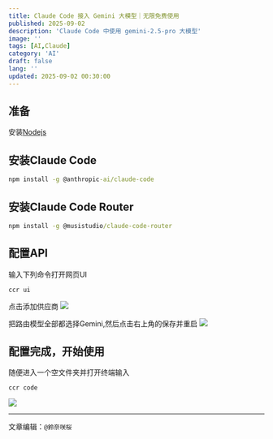 ```yaml
---
title: Claude Code 接入 Gemini 大模型｜无限免费使用
published: 2025-09-02
description: 'Claude Code 中使用 gemini-2.5-pro 大模型'
image: ''
tags: [AI,Claude]
category: 'AI'
draft: false 
lang: ''
updated: 2025-09-02 00:30:00
---
```

## 准备
安装[Nodejs](nodejs.org)

## 安装Claude Code

```cmd
npm install -g @anthropic-ai/claude-code
```
## 安装Claude Code Router
```cmd
npm install -g @musistudio/claude-code-router
```
## 配置API
输入下列命令打开网页UI
```cmd
ccr ui
```
点击添加供应商
<img src="https://img.sakura.ink/file/AgACAgUAAyEGAASIHQfFAANTaLXGemWoVmXpvtEaFC5aAwFqVHoAAvjOMRuZJLBV1ONAjcMAATccAQADAgADdwADNgQ.png">

把路由模型全部都选择Gemini,然后点击右上角的保存并重启
<img src="https://img.sakura.ink/file/AgACAgUAAyEGAASIHQfFAANUaLXGe7C5LzngECGQbtibPwlBhboAAvnOMRuZJLBVFty16U6AWs4BAAMCAAN3AAM2BA.png">

## 配置完成，开始使用
随便进入一个空文件夹并打开终端输入
```
ccr code
```
<img src="https://img.sakura.ink/file/AgACAgUAAyEGAASIHQfFAANVaLXGfvNzeuWl67oYkgABEO2UpMw4AAL6zjEbmSSwVW2PpwABMzsAARUBAAMCAAN3AAM2BA.png">

---
文章编辑：`@鈴奈咲桜`